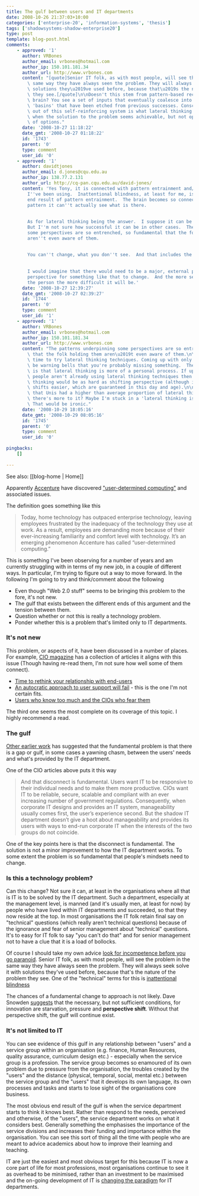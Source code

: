 ```yaml
---
title: The gulf between users and IT departments
date: 2008-10-26 21:37:03+10:00
categories: ['enterprise-20', 'information-systems', 'thesis']
tags: ['shadowsystems-shadow-enterprise20']
type: post
template: blog-post.html
comments:
    - approved: '1'
      author: VRBones
      author_email: vrbones@hotmail.com
      author_ip: 150.101.181.34
      author_url: http://www.vrbones.com
      content: "[quote]Senior IT folk, as with most people, will see the problem in the\
        \ same way they have always seen the problem. They will always seek solve it with\
        \ solutions they\u2019ve used before, because that\u2019s the nature of the problem\
        \ they see.[/quote]\n\nDoesn't this stem from pattern-based recognition in the\
        \ brain? You see a set of inputs that eventually coalesce into one of your thought\
        \ 'basins' that have been etched from previous successes. Consciously breaking\
        \ out of this self-reinforcing system is what lateral thinking is all about, especially\
        \ when the solution to the problem seems achievable, but not optimal due to lack\
        \ of options."
      date: '2008-10-27 11:18:22'
      date_gmt: '2008-10-27 01:18:22'
      id: '1743'
      parent: '0'
      type: comment
      user_id: '0'
    - approved: '1'
      author: davidtjones
      author_email: d.jones@cqu.edu.au
      author_ip: 138.77.2.131
      author_url: http://cq-pan.cqu.edu.au/david-jones/
      content: 'Yes Tony, it is connected with pattern entrainment and/or the other phrases
        I''ve been using.  Inattentional blindness, at least for me, is a potential/likely
        end result of pattern entrainment.  The brain becomes so connected with a particular
        pattern it can''t actually see what is there.
    
    
        As for lateral thinking being the answer.  I suppose it can be in some cases.
        But I''m not sure how successful it can be in other cases.  The patterns underpinning
        some perspectives are so entrenched, so fundamental that the folk holding them
        aren''t even aware of them.
    
    
        You can''t change, what you don''t see.  And that includes the own internal patterns.
    
    
        I would imagine that there would need to be a major, external push on to shift
        perspective for something like that to change.  And the more senior/experienced
        the person the more difficult it will be.'
      date: '2008-10-27 12:39:27'
      date_gmt: '2008-10-27 02:39:27'
      id: '1744'
      parent: '0'
      type: comment
      user_id: '1'
    - approved: '1'
      author: VRBones
      author_email: vrbones@hotmail.com
      author_ip: 150.101.181.34
      author_url: http://www.vrbones.com
      content: "The patterns underpinning some perspectives are so entrenched, so fundamental\
        \ that the folk holding them aren\u2019t even aware of them.\n\nThat's the perfect\
        \ time to try lateral thinking techniques. Coming up with only one solution should\
        \ be warning bells that you're probably missing something.  The problem though\
        \ is that lateral thinking is more of a personal process. If upper management\
        \ people aren't already using lateral thinking techniques then pushing in lateral\
        \ thinking would be as hard as shifting perspective (although it would make subsequent\
        \ shifts easier, which are guaranteed in this day and age).\n\nI would have thought\
        \ that Unis had a higher than average proportion of lateral thinkers though. Maybe\
        \ there's more to it? Maybe I'm stuck in a 'lateral thinking is the answer' rut.\
        \ That would be ironic."
      date: '2008-10-29 18:05:16'
      date_gmt: '2008-10-29 08:05:16'
      id: '1745'
      parent: '0'
      type: comment
      user_id: '0'
    
pingbacks:
    []
    
---
```


See also: [[blog-home | Home]]

Apparently [Accenture](http://accenture.com/) have discovered ["user-determined computing"](http://www.loosewireblog.com/2008/01/user-determined.html) and associated issues.

The definition goes something like this

> Today, home technology has outpaced enterprise technology, leaving employees frustrated by the inadequacy of the technology they use at work. As a result, employees are demanding more because of their ever-increasing familiarity and comfort level with technology. It’s an emerging phenomenon Accenture has called “user-determined computing.”

This is something I've been observing for a number of years and am currently struggling with in terms of my new job, in a couple of different ways. In particular, I'm trying to figure out a way to move forward. In the following I'm going to try and think/comment about the following

- Even though "Web 2.0 stuff" seems to be bringing this problem to the fore, it's not new.
- The gulf that exists between the different ends of this argument and the tension between them.
- Question whether or not this is really a technology problem.
- Ponder whether this is a problem that's limited only to IT departments.

### It's not new

This problem, or aspects of it, have been discussed in a number of places. For example, [CIO magazine](http://www.cio.com/) has a collection of articles it aligns with this issue (Though having re-read them, I'm not sure how well some of them connect).

- [Time to rethink your relationship with end-users](http://www.cio.com/article/125451/Time_to_Rethink_Your_Relationship_With_End_Users_/)
- [An autocratic approach to user support will fail](http://www.cio.com/article/125550/) - this is the one I'm not certain fits.
- [Users who know too much and the CIOs who fear them](http://www.cio.com/article/28821/)

The third one seems the most complete on its coverage of this topic. I highly recommend a read.

### The gulf

[Other earlier work](http://www.infocom.cqu.edu.au/Staff/Sandy_Behrens/Publications/PACIS.PDF) has suggested that the fundamental problem is that there is a gap or gulf, in some cases a yawning chasm, between the users' needs and what's provided by the IT department.

One of the CIO articles above puts it this way

> And that disconnect is fundamental. Users want IT to be responsive to their individual needs and to make them more productive. CIOs want IT to be reliable, secure, scalable and compliant with an ever increasing number of government regulations. Consequently, when corporate IT designs and provides an IT system, manageability usually comes first, the user’s experience second. But the shadow IT department doesn’t give a hoot about manageability and provides its users with ways to end-run corporate IT when the interests of the two groups do not coincide.

One of the key points here is that the disconnect is fundamental. The solution is not a minor improvement to how the IT department works. To some extent the problem is so fundamental that people's mindsets need to change.

### Is this a technology problem?

Can this change? Not sure it can, at least in the organisations where all that is IT is to be solved by the IT department. Such a department, especially at the management level, is manned (and it's usually men, at least for now) by people who have lived within IT departments and succeeded, so that they now reside at the top. In most organisations the IT folk retain final say on "technical" questions (which really aren't technical questions) because of the ignorance and fear of senior management about "technical" questions. It's to easy for IT folk to say "you can't do that" and for senior management not to have a clue that it is a load of bollocks.

Of course I should take my own advice [look for incompetence before you go paranoid](/blog2/2008/10/23/look-for-incompetence-before-you-go-paranoid/). Senior IT folk, as with most people, will see the problem in the same way they have always seen the problem. They will always seek solve it with solutions they've used before, because that's the nature of the problem they see. One of the "technical" terms for this is [inattentional blindness](http://en.wikipedia.org/wiki/Inattentional_blindness)

The chances of a fundamental change to approach is not likely. Dave Snowden [suggests](http://www.cognitive-edge.com/blogs/dave/2008/10/to_distinguish_the_ordinary.php) that the necessary, but not sufficient conditions, for innovation are starvation, pressure and **perspective shift**. Without that perspective shift, the gulf will continue exist.

### It's not limited to IT

You can see evidence of this gulf in any relationship between "users" and a service group within an organisation (e.g. finance, Human Resources, quality assurance, curriculum design etc.) - especially when the service group is a profession. The service group becomes so enamoured of its own problem due to pressure from the organisation, the troubles created by the "users" and the distance (physical, temporal, social, mental etc.) between the service group and the "users" that it develops its own language, its own processes and tasks and starts to lose sight of the organisations core business.

The most obvious end result of the gulf is when the service department starts to think it knows best. Rather than respond to the needs, perceived and otherwise, of the "users", the service department works on what it considers best. Generally something the emphasises the importance of the service divisions and increases their funding and importance within the organisation. You can see this sort of thing all the time with people who are meant to advice academics about how to improve their learning and teaching.

IT are just the easiest and most obvious target for this because IT is now a core part of life for most professions, most organisations continue to see it as overhead to be minimised, rather than an investment to be maximised and the on-going development of IT is [changing the paradigm](/blog2/2008/03/15/from-scarcity-to-over-abundance-paradigm-change-for-it-departments-and-others/) for IT departments.